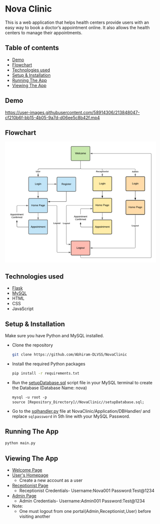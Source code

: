 # Nova Clinic

This is a web application that helps health centers provide users with an easy way to book a doctor’s appointment online. It also allows the health centers to manage their appointments.

## Table of contents
- [Demo](#Demo)
- [Flowchart](#Flowchart)
- [Technologies used](#Technologies-used)
- [Setup & Installation](#Setup--Installation)
- [Running The App](#Running-The-App)
- [Viewing The App](#Viewing-The-App)

## Demo
https://user-images.githubusercontent.com/58914306/213848047-cf210b6f-bb15-4b05-9a7d-d06ee5c8b42f.mp4

## Flowchart
<img src='Documentation/images/nav_chart.png' width='500'>

## Technologies used
- [Flask](https://flask.palletsprojects.com/en/2.0.x/)
- [MySQL](https://www.mysql.com/)
- HTML
- CSS
- JavaScript


## Setup & Installation

Make sure you have Python and MySQL installed.

- Clone the repository
    ```bash
    git clone https://github.com/Abhiram-DLVSS/NovaClinic
    ```

- Install the required Python packages
    ```bash
    pip install -r requirements.txt
    ```

- Run the [setupDatabase.sql](setupDatabase.sql) script file in your MySQL terminal to create the Database (Database Name: nova)

    ```mysql
    mysql -u root -p
    source [Repository_Directory]//NovaClinic//setupDatabase.sql;
    ```

- Go to the [sqlhandler.py](Application/DBHandler/sqlhandler.py) file at NovaClinic/Application/DBHandler/ and replace `sqlpassword` in 5th line with your MySQL Password.

## Running The App

```bash
python main.py
```

## Viewing The App

- [Welcome Page](http://127.0.0.1:5000/)
- [User's Homepage](http://127.0.0.1:5000/home)
    - Create a new account as a user
- [Receptionist Page](http://127.0.0.1:5000/receptionist)
    - Receptionist Credentials-
        Username:Nova001
        Password:Test@1234
- [Admin Page](http://127.0.0.1:5000/admin)
    - Admin Credentials-
        Username:Admin001
        Password:Test@1234
- Note:
    - One must logout from one portal(Admin,Receptionist,User) before visiting another
